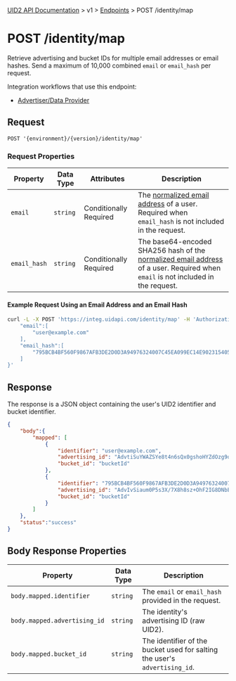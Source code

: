 [UID2 API Documentation](../../README.md) > v1 > [Endpoints](./README.md) > POST /identity/map

# POST /identity/map

Retrieve advertising and bucket IDs for multiple email addresses or email hashes. Send a maximum of 10,000 combined `email` or `email_hash` per request.

Integration workflows that use this endpoint:
* [Advertiser/Data Provider](../guides/advertiser-dataprovider-guide.md)

## Request 

```POST '{environment}/{version}/identity/map'```

###  Request Properties

| Property | Data Type | Attributes | Description |
| --- | --- | --- | --- |
| `email` | `string` | Conditionally Required | The [normalized email address](../../README.md#emailnormalization) of a user. Required when `email_hash` is not included in the request. |
| `email_hash` | `string` | Conditionally Required | The base64-encoded SHA256 hash of the [normalized email address](../../README.md#emailnormalization) of a user. Required when `email` is not included in the request. |

#### Example Request Using an Email Address and an Email Hash

```sh
curl -L -X POST 'https://integ.uidapi.com/identity/map' -H 'Authorization: Bearer YourTokenBV3tua4BXNw+HVUFpxLlGy8nWN6mtgMlIk=' -H 'Content-Type: application/json' --data-raw '{
    "email":[
        "user@example.com"
    ],
    "email_hash":[
        "795BCB4BF560F9867AFB3DE2D0D3A94976324007C45EA099EC14E90231540547"
    ]    
}'
```

## Response

The response is a JSON object containing the user's UID2 identifier and bucket identifier.

```json
{
    "body":{
        "mapped": [
            {
                "identifier": "user@example.com",
                "advertising_id": "AdvtiSuYWAZSYe8t4n6sQx0gshoHYZdOzg9qUn/eKgE=",
                "bucket_id": "bucketId"
            },
            {
                "identifier": "795BCB4BF560F9867AFB3DE2D0D3A94976324007C45EA099EC14E90231540547",
                "advertising_id": "AdvIvSiaum0P5s3X/7X8h8sz+OhF2IG8DNbEnkWSbYM=",
                "bucket_id": "bucketId"
            }
        ]
    },
    "status":"success"
}
```

## Body Response Properties

| Property | Data Type | Description |
| --- | --- | --- |
| `body.mapped.identifier` | `string` | The `email` or `email_hash` provided in the request. |
| `body.mapped.advertising_id` | `string` | The identity's advertising ID (raw UID2). |
| `body.mapped.bucket_id` | `string` | The identifier of the bucket used for salting the user's `advertising_id`. |